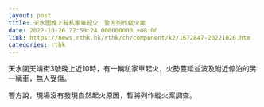 ```yaml
---
layout: post
title: 天水圍晚上有私家車起火　警方列作緃火案
date: 2022-10-26 22:59:24.000000000 +08:00
link: https://news.rthk.hk/rthk/ch/component/k2/1672847-20221026.htm
categories: rthk
---
```


天水圍天靖街3號晚上近10時，有一輛私家車起火，火勢蔓延並波及附近停泊的另一輛車，無人受傷。

警方說，現場沒有發現自然起火原因，暫將列作縱火案調查。
